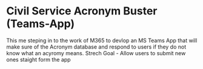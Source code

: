 # Civil Service Acronym Buster (Teams-App)

This me steping in to the work of M365 to devlop an MS Teams App that will make sure of the Acronym database and respond to users if they do not know what an acyromy means.
Strech Goal - Allow users to submit new ones staight form the app
